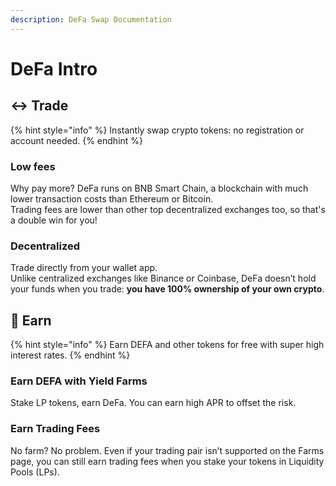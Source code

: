 ```yaml
---
description: DeFa Swap Documentation
---
```


# DeFa Intro

## ↔️ Trade

{% hint style="info" %}
Instantly swap crypto tokens: no registration or account needed.
{% endhint %}

### Low fees

Why pay more? DeFa runs on BNB Smart Chain, a blockchain with much lower transaction costs than Ethereum or Bitcoin.\
Trading fees are lower than other top decentralized exchanges too, so that's a double win for you!

### Decentralized

Trade directly from your wallet app.\
Unlike centralized exchanges like Binance or Coinbase, DeFa doesn’t hold your funds when you trade: **you have 100% ownership of your own crypto**.

## 💸 Earn

{% hint style="info" %}
Earn DEFA and other tokens for free with super high interest rates.
{% endhint %}

### Earn DEFA with Yield Farms

Stake LP tokens, earn DeFa. You can earn high APR to offset the risk.

### Earn Trading Fees

No farm? No problem. Even if your trading pair isn’t supported on the Farms page, you can still earn trading fees when you stake your tokens in Liquidity Pools (LPs).
